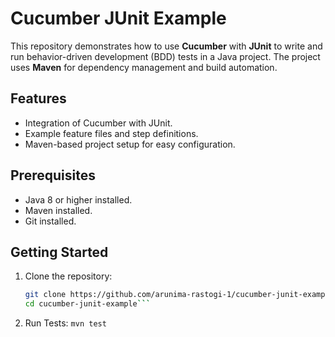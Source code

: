 # Cucumber JUnit Example 

This repository demonstrates how to use **Cucumber** with **JUnit** to write and run behavior-driven development (BDD) tests in a Java project. The project uses **Maven** for dependency management and build automation.

## Features
- Integration of Cucumber with JUnit.
- Example feature files and step definitions.
- Maven-based project setup for easy configuration.

## Prerequisites 
- Java 8 or higher installed.
- Maven installed.
- Git installed.

## Getting Started
1. Clone the repository:
   ```bash
   git clone https://github.com/arunima-rastogi-1/cucumber-junit-example.git
   cd cucumber-junit-example```
2. Run Tests:
   ```mvn test``` 
  
   
  
